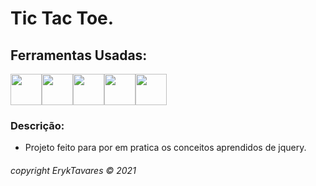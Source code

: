 # Tic Tac Toe.


## Ferramentas Usadas:
<img src="https://cdn.jsdelivr.net/gh/devicons/devicon/icons/html5/html5-original-wordmark.svg" width="50px" height="50px"><img src="https://cdn.jsdelivr.net/gh/devicons/devicon/icons/css3/css3-original-wordmark.svg" width="50px" height="50px"><img src="https://cdn.jsdelivr.net/gh/devicons/devicon/icons/javascript/javascript-original.svg" width="50px" height="50px"><img src="https://cdn.jsdelivr.net/gh/devicons/devicon/icons/jquery/jquery-plain-wordmark.svg" width="50px" height="50px"><img src="https://cdn.jsdelivr.net/gh/devicons/devicon/icons/bootstrap/bootstrap-plain-wordmark.svg" width="50px" height="50px">


### Descrição:
 - Projeto feito para por em pratica os conceitos aprendidos de jquery.



###### copyright ErykTavares © 2021
